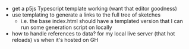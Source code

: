 - get a p5js Typescript template working (want that editor goodness)
- use templating to generate a links to the full tree of sketches
  - i.e. the base index.html should have a templated version that I can run some generation script on locally
- how to handle references to data? for my local live server (that hot reloads) vs when it's hosted on GH

